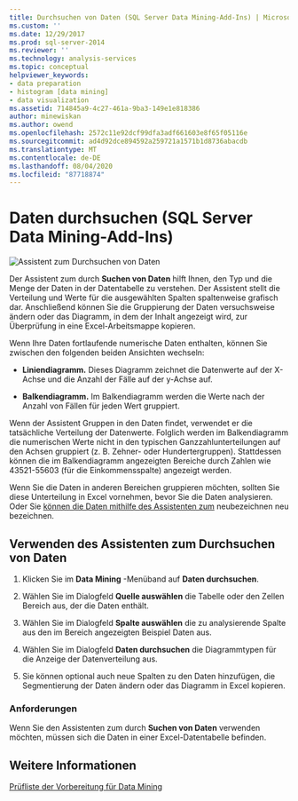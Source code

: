 ```yaml
---
title: Durchsuchen von Daten (SQL Server Data Mining-Add-Ins) | Microsoft-Dokumentation
ms.custom: ''
ms.date: 12/29/2017
ms.prod: sql-server-2014
ms.reviewer: ''
ms.technology: analysis-services
ms.topic: conceptual
helpviewer_keywords:
- data preparation
- histogram [data mining]
- data visualization
ms.assetid: 714845a9-4c27-461a-9ba3-149e1e818386
author: minewiskan
ms.author: owend
ms.openlocfilehash: 2572c11e92dcf99dfa3adf661603e8f65f05116e
ms.sourcegitcommit: ad4d92dce894592a259721a1571b1d8736abacdb
ms.translationtype: MT
ms.contentlocale: de-DE
ms.lasthandoff: 08/04/2020
ms.locfileid: "87718874"
---
```

# <a name="explore-data-sql-server-data-mining-add-ins"></a>Daten durchsuchen (SQL Server Data Mining-Add-Ins)
  ![Assistent zum Durchsuchen von Daten](media/dmc-explore.gif "Assistent zum Durchsuchen von Daten")  
  
 Der Assistent zum durch **Suchen von Daten** hilft Ihnen, den Typ und die Menge der Daten in der Datentabelle zu verstehen. Der Assistent stellt die Verteilung und Werte für die ausgewählten Spalten spaltenweise grafisch dar. Anschließend können Sie die Gruppierung der Daten versuchsweise ändern oder das Diagramm, in dem der Inhalt angezeigt wird, zur Überprüfung in eine Excel-Arbeitsmappe kopieren.  
  
 Wenn Ihre Daten fortlaufende numerische Daten enthalten, können Sie zwischen den folgenden beiden Ansichten wechseln:  
  
-   **Liniendiagramm.** Dieses Diagramm zeichnet die Datenwerte auf der X-Achse und die Anzahl der Fälle auf der y-Achse auf.  
  
-   **Balkendiagramm.** Im Balkendiagramm werden die Werte nach der Anzahl von Fällen für jeden Wert gruppiert.  
  
 Wenn der Assistent Gruppen in den Daten findet, verwendet er die tatsächliche Verteilung der Datenwerte. Folglich werden im Balkendiagramm die numerischen Werte nicht in den typischen Ganzzahlunterteilungen auf den Achsen gruppiert (z. B. Zehner- oder Hundertergruppen). Stattdessen können die im Balkendiagramm angezeigten Bereiche durch Zahlen wie 43521-55603 (für die Einkommensspalte) angezeigt werden.  
  
 Wenn Sie die Daten in anderen Bereichen gruppieren möchten, sollten Sie diese Unterteilung in Excel vornehmen, bevor Sie die Daten analysieren. Oder Sie [können die Daten mithilfe des Assistenten zum](relabel-sql-server-data-mining-add-ins.md) neubezeichnen neu bezeichnen.  
  
## <a name="using-the-explore-data-wizard"></a>Verwenden des Assistenten zum Durchsuchen von Daten  
  
1.  Klicken Sie im **Data Mining** -Menüband auf **Daten durchsuchen**.  
  
2.  Wählen Sie im Dialogfeld **Quelle auswählen** die Tabelle oder den Zellen Bereich aus, der die Daten enthält.  
  
3.  Wählen Sie im Dialogfeld **Spalte auswählen** die zu analysierende Spalte aus den im Bereich angezeigten Beispiel Daten aus.  
  
4.  Wählen Sie im Dialogfeld **Daten durchsuchen** die Diagrammtypen für die Anzeige der Datenverteilung aus.  
  
5.  Sie können optional auch neue Spalten zu den Daten hinzufügen, die Segmentierung der Daten ändern oder das Diagramm in Excel kopieren.  
  
### <a name="requirements"></a>Anforderungen  
 Wenn Sie den Assistenten zum durch **Suchen von Daten** verwenden möchten, müssen sich die Daten in einer Excel-Datentabelle befinden.   
  
## <a name="see-also"></a>Weitere Informationen  
 [Prüfliste der Vorbereitung für Data Mining](checklist-of-preparation-for-data-mining.md)  
  
  
